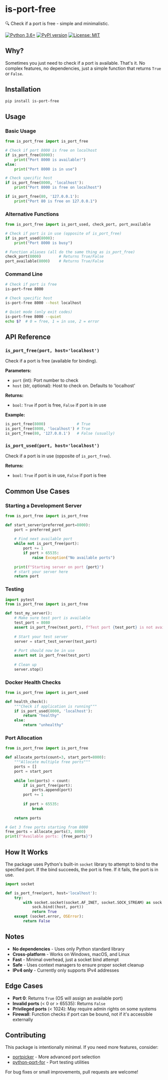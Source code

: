 # is-port-free

🔍 Check if a port is free - simple and minimalistic.

[![Python 3.6+](https://img.shields.io/badge/python-3.6+-blue.svg)](https://www.python.org/downloads/)
[![PyPI version](https://badge.fury.io/py/is-port-free.svg)](https://badge.fury.io/py/is-port-free)
[![License: MIT](https://img.shields.io/badge/License-MIT-yellow.svg)](https://opensource.org/licenses/MIT)

## Why?

Sometimes you just need to check if a port is available. That's it. No complex features, no dependencies, just a simple function that returns `True` or `False`.

## Installation

```bash
pip install is-port-free
```

## Usage

### Basic Usage

```python
from is_port_free import is_port_free

# Check if port 8000 is free on localhost
if is_port_free(8000):
    print("Port 8000 is available!")
else:
    print("Port 8000 is in use")

# Check specific host
if is_port_free(8000, 'localhost'):
    print("Port 8000 is free on localhost")

if is_port_free(80, '127.0.0.1'):
    print("Port 80 is free on 127.0.0.1")
```

### Alternative Functions

```python
from is_port_free import is_port_used, check_port, port_available

# Check if port is in use (opposite of is_port_free)
if is_port_used(8000):
    print("Port 8000 is busy")

# Function aliases (all do the same thing as is_port_free)
check_port(8000)        # Returns True/False
port_available(8000)    # Returns True/False
```

### Command Line

```bash
# Check if port is free
is-port-free 8000

# Check specific host  
is-port-free 8000 --host localhost

# Quiet mode (only exit codes)
is-port-free 8000 --quiet
echo $?  # 0 = free, 1 = in use, 2 = error
```

## API Reference

### `is_port_free(port, host='localhost')`

Check if a port is free (available for binding).

**Parameters:**
- `port` (int): Port number to check
- `host` (str, optional): Host to check on. Defaults to 'localhost'

**Returns:**
- `bool`: `True` if port is free, `False` if port is in use

**Example:**
```python
is_port_free(8000)              # True
is_port_free(8000, 'localhost') # True  
is_port_free(80, '127.0.0.1')   # False (usually)
```

### `is_port_used(port, host='localhost')`

Check if a port is in use (opposite of `is_port_free`).

**Returns:**
- `bool`: `True` if port is in use, `False` if port is free

## Common Use Cases

### Starting a Development Server

```python
from is_port_free import is_port_free

def start_server(preferred_port=8000):
    port = preferred_port
    
    # Find next available port
    while not is_port_free(port):
        port += 1
        if port > 65535:
            raise Exception("No available ports")
    
    print(f"Starting server on port {port}")
    # start your server here
    return port
```

### Testing

```python
import pytest
from is_port_free import is_port_free

def test_my_server():
    # Make sure test port is available
    test_port = 8080
    assert is_port_free(test_port), f"Test port {test_port} is not available"
    
    # Start your test server
    server = start_test_server(test_port)
    
    # Port should now be in use
    assert not is_port_free(test_port)
    
    # Clean up
    server.stop()
```

### Docker Health Checks

```python
from is_port_free import is_port_used

def health_check():
    """Check if application is running"""
    if is_port_used(8000, 'localhost'):
        return "healthy"
    else:
        return "unhealthy"
```

### Port Allocation

```python
from is_port_free import is_port_free

def allocate_ports(count=3, start_port=8000):
    """Allocate multiple free ports"""
    ports = []
    port = start_port
    
    while len(ports) < count:
        if is_port_free(port):
            ports.append(port)
        port += 1
        
        if port > 65535:
            break
    
    return ports

# Get 3 free ports starting from 8000
free_ports = allocate_ports(3, 8000)
print(f"Available ports: {free_ports}")
```

## How It Works

The package uses Python's built-in `socket` library to attempt to bind to the specified port. If the bind succeeds, the port is free. If it fails, the port is in use.

```python
import socket

def is_port_free(port, host='localhost'):
    try:
        with socket.socket(socket.AF_INET, socket.SOCK_STREAM) as sock:
            sock.bind((host, port))
            return True
    except (socket.error, OSError):
        return False
```

## Notes

- **No dependencies** - Uses only Python standard library
- **Cross-platform** - Works on Windows, macOS, and Linux  
- **Fast** - Minimal overhead, just a socket bind attempt
- **Safe** - Uses context managers to ensure proper socket cleanup
- **IPv4 only** - Currently only supports IPv4 addresses

## Edge Cases

- **Port 0**: Returns `True` (OS will assign an available port)
- **Invalid ports** (< 0 or > 65535): Returns `False`
- **Privileged ports** (< 1024): May require admin rights on some systems
- **Firewall**: Function checks if port can be bound, not if it's accessible externally

## Contributing

This package is intentionally minimal. If you need more features, consider:
- [portpicker](https://pypi.org/project/portpicker/) - More advanced port selection
- [python-port-for](https://pypi.org/project/port-for/) - Port testing utilities

For bug fixes or small improvements, pull requests are welcome!